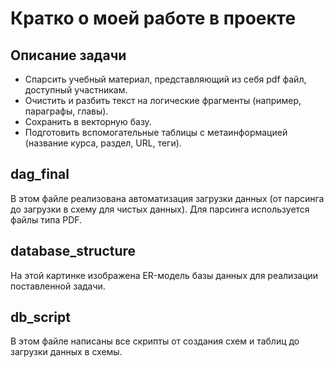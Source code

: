 #  Кратко о моей работе в проекте

## Описание задачи 
* Спарсить учебный материал, представляющий из себя pdf файл, доступный участникам.
* Очистить и разбить текст на логические фрагменты (например, параграфы, главы).
* Сохранить в векторную базу.
* Подготовить вспомогательные таблицы с метаинформацией (название курса, раздел, URL, теги).

## dag_final
В этом файле реализована автоматизация загрузки данных (от парсинга до загрузки в схему для чистых данных).
Для парсинга используется файлы типа PDF.

## database_structure
На этой картинке изображена ER-модель базы данных для реализации поставленной задачи.

## db_script
В этом файле написаны все скрипты от создания схем и таблиц до загрузки данных в схемы.
